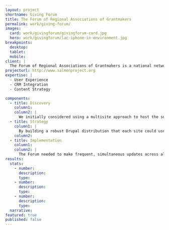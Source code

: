 ```yaml
---
layout: project
shortname: Giving Forum
title: The Forum of Regional Associations of Grantmakers
permalink: work/giving-forum/
images:
  card: work/givingforum/givingforum-card.jpg
  hero: work/givingforum/lac-iphone-in-environment.jpg
breakpoints:
  desktop: 
  tablet: 
  mobile: 
client: |
  The Forum of Regional Associations of Grantmakers is a national network comprised of thirty-four geographically-based professional associations with staff sizes ranging from one to twenty plus. Seventeen of these associations share a similar technology platform. The Forum wanted to transition to a more open and flexible system rather than maintain this highly-custom content management solution. That’s where ThinkShout came in. After careful consideration, we ultimately recommended Pantheon One -- the only solution that allows a network of nonprofits to roll out a custom-built shared Drupal distribution -- as a platform.
projecturl: http://www.salmonproject.org
expertise: |
  - User Experience
  - CRM Integration
  - Content Strategy

components:
  - title: Discovery
    column1:
    column2: |
      We initially considered using a multisite approach to host the seventeen sites, but were concerned about the customization and update difficulties we’d face with that platform. In the end, Pantheon One won out. 
  - title: Strategy
    column1: |
      By building a robust Drupal distribution that each site could use, every member started off with the same tools for uniformity and ease of use. This not only cut down on cost, but still allowed for expansion if the association or individual members ever needed more advanced utilities. Lastly, we also introduced a brand new version of the Salesforce integration suite, which allowed for seamless, quick updates.
    column2:
  - title: Implementation
    column1:
    column2: |
      The Forum needed to make frequent, simultaneous updates across all of their sites, so we needed to go with a toolset that would allow for quick changes with minimal downtime. Each participating organization had the capability to customize the look and feel of their site while being empowered to make changes and updates according to their own timeline.
results:
  stats:
    - number:
      description:
      type:
    - number:
      description:
      type:
    - number:
      description:
      type:
  narrative:
featured: true
published: false
---
```



